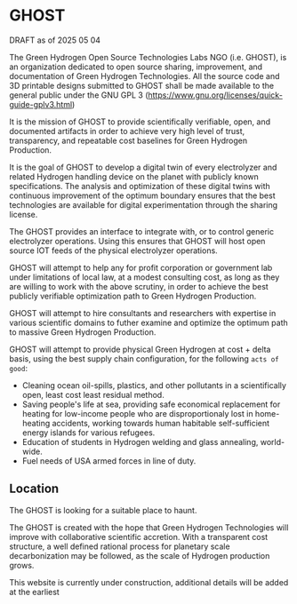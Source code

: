 # GHOST

DRAFT as of 2025 05 04
  
The Green Hydrogen Open Source Technologies Labs NGO (i.e. GHOST), is an organization dedicated to open source sharing, improvement, and documentation of Green Hydrogen Technologies.  All the source code and 3D printable designs submitted to GHOST shall be made available to the general public under the GNU GPL 3 (https://www.gnu.org/licenses/quick-guide-gplv3.html)

It is the mission of GHOST to provide scientifically verifiable, open, and documented artifacts in order to achieve very high level of trust, transparency, and repeatable cost baselines for Green Hydrogen Production.

It is the goal of GHOST to develop a digital twin of every electrolyzer and related Hydrogen handling device on the planet with publicly known specifications.  The analysis and optimization of these digital twins with continuous improvement of the optimum boundary ensures that the best technologies are available for digital experimentation through the sharing license.

The GHOST provides an interface to integrate with, or to control generic electrolyzer operations.  Using this ensures that GHOST will host open source IOT feeds of the physical electrolyzer operations.

GHOST will attempt to help any for profit corporation or government lab under limitations of local law, at a modest consulting cost, as long as they are willing to work with the above scrutiny, in order to achieve the best publicly verifiable optimization path to Green Hydrogen Production.

GHOST will attempt to hire consultants and researchers with expertise in various scientific domains to futher examine and optimize the optimum path to massive Green Hydrogen Production.  

GHOST will attempt to provide physical Green Hydrogen at cost + delta basis, using the best supply chain configuration, for the following `acts of good`:

  -  Cleaning ocean oil-spills, plastics, and other pollutants in a scientifically open, least cost least residual method.
  -  Saving people's life at sea, providing safe economical replacement for heating for low-income people who are disproportionaly lost in home-heating accidents,  working towards human habitable self-sufficient energy islands for various refugees.
  -  Education of students in Hydrogen welding and glass annealing, world-wide.
  -  Fuel needs of USA armed forces in line of duty.   

## Location

The GHOST is looking for a suitable place to haunt.


The GHOST is created with the hope that Green Hydrogen Technologies will improve with collaborative scientific accretion.  With a transparent cost structure, a well defined rational process for planetary scale decarbonization may be followed, as the scale of Hydrogen production grows.


This website is currently under construction,  additional details will be added at the earliest
